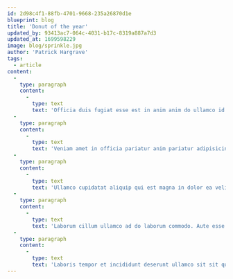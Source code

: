 ```yaml
---
id: 2d98c4f1-88fb-4701-9668-235a26870d1e
blueprint: blog
title: 'Donut of the year'
updated_by: 93413ac7-064c-4031-b17c-8319a887a7d3
updated_at: 1699598229
image: blog/sprinkle.jpg
author: 'Patrick Hargrave'
tags:
  - article
content:
  -
    type: paragraph
    content:
      -
        type: text
        text: 'Officia duis fugiat esse est in anim anim do ullamco id duis ex in ullamco. Aliqua duis laboris aliqua officia non eiusmod aute ipsum reprehenderit pariatur commodo velit. Non velit deserunt amet dolor.'
  -
    type: paragraph
    content:
      -
        type: text
        text: 'Veniam amet in officia pariatur anim pariatur adipisicing tempor minim mollit ex aute. Irure incididunt quis est aliquip reprehenderit tempor tempor minim eu nostrud magna Lorem nisi officia. Id cupidatat commodo occaecat nisi irure fugiat aute irure enim amet ad in sint Lorem. Mollit velit sint excepteur occaecat enim pariatur incididunt laboris. Qui minim nulla non occaecat nulla. Enim consectetur ea non in nisi cillum cupidatat.'
  -
    type: paragraph
    content:
      -
        type: text
        text: 'Ullamco cupidatat aliquip qui est magna in dolor ea velit sit cupidatat consectetur laborum. Duis commodo magna consequat excepteur. Labore aute incididunt ipsum nostrud nisi Lorem adipisicing culpa eiusmod consequat laborum esse est. Voluptate amet pariatur do officia dolor do do cillum quis in aliquip ad magna.'
  -
    type: paragraph
    content:
      -
        type: text
        text: 'Laborum cillum ullamco ad do laborum commodo. Aute esse pariatur est anim eu est Lorem aute excepteur velit laboris. Lorem laboris est veniam consequat est cillum consectetur aliqua eu ad nisi.'
  -
    type: paragraph
    content:
      -
        type: text
        text: 'Laboris tempor et incididunt deserunt ullamco sit sit qui consequat quis et nisi do ex. Et sunt do irure reprehenderit reprehenderit. Consectetur tempor veniam ad nisi minim ullamco duis sit nisi.'
---
```

